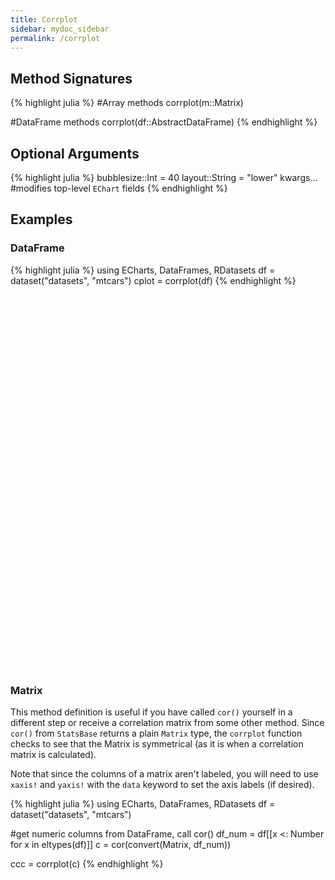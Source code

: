 ```yaml
---
title: Corrplot
sidebar: mydoc_sidebar
permalink: /corrplot
---
```


## Method Signatures
{% highlight julia %}
#Array methods
corrplot(m::Matrix)

#DataFrame methods
corrplot(df::AbstractDataFrame)
{% endhighlight %}

## Optional Arguments
{% highlight julia %}
bubblesize::Int = 40
layout::String = "lower"
kwargs... #modifies top-level `EChart` fields
{% endhighlight %}

## Examples

### DataFrame
{% highlight julia %}
using ECharts, DataFrames, RDatasets
df = dataset("datasets", "mtcars")
cplot = corrplot(df)
{% endhighlight %}

<div id="cplot" style="height:600px;width:600px;"></div>
<script type="text/javascript">

    // Initialize after dom ready
    var myChart = echarts.init(document.getElementById("cplot"), JSON.parse(roma()));

    // Load data into the ECharts instance
    myChart.setOption(
{"xAxis":[{"splitNumber":5,"axisLabel":{"show":true,"interval":"auto","rotate":0,"inside":false,"formatter":"{value}","margin":8},"data":["MPG","Cyl","Disp","HP","DRat","WT","QSec","VS","AM","Gear","Carb"],"scale":false,"gridIndex":0,"minInterval":0,"zlevel":0,"triggerEvent":false,"z":0,"inverse":false,"nameLocation":"middle","nameGap":30,"silent":true,"type":"category"}],"visualMap":{"left":"right","max":1.0,"min":-1.0,"top":"middle","inRange":{"color":["rgb(103,  0, 31)","rgb(178, 24, 43)","rgb(214, 96, 77)","rgb(244,165,130)","rgb(253,219,199)","rgb(247,247,247)","rgb(209,229,240)","rgb(146,197,222)","rgb( 67,147,195)","rgb( 33,102,172)","rgb(  5, 48, 97)"]},"calculable":true,"precision":2},"ec_charttype":"corrplot","series":[{"yAxisIndex":0,"symbolSize":function (data) {return 40 * Math.sqrt(Math.abs(data[2]))},"xAxisIndex":0,"smooth":false,"data":[[0.0,0.0,1.0],[0.0,1.0,-0.8521619594266129],[0.0,2.0,-0.8475513792624785],[0.0,3.0,-0.7761683718265862],[0.0,4.0,0.6811719078067491],[0.0,5.0,-0.8676593765172278],[0.0,6.0,0.41868403392177816],[0.0,7.0,0.6640389191275928],[0.0,8.0,0.5998324294546477],[0.0,9.0,0.4802847573388421],[0.0,10.0,-0.5509250739024587],[1.0,0.0,0.0],[1.0,1.0,1.0],[1.0,2.0,0.9020328721469989],[1.0,3.0,0.8324474527218194],[1.0,4.0,-0.6999381138287699],[1.0,5.0,0.7824957944632408],[1.0,6.0,-0.5912420737688685],[1.0,7.0,-0.8108117960830052],[1.0,8.0,-0.5226070469006754],[1.0,9.0,-0.49268659938947124],[1.0,10.0,0.5269882937496432],[2.0,0.0,0.0],[2.0,1.0,0.0],[2.0,2.0,1.0],[2.0,3.0,0.7909485863698066],[2.0,4.0,-0.7102139271692701],[2.0,5.0,0.8879799220581378],[2.0,6.0,-0.4336978808110138],[2.0,7.0,-0.7104158907906003],[2.0,8.0,-0.591227040063948],[2.0,9.0,-0.5555691985624827],[2.0,10.0,0.3949768648689692],[3.0,0.0,0.0],[3.0,1.0,0.0],[3.0,2.0,0.0],[3.0,3.0,1.0],[3.0,4.0,-0.4487591168729195],[3.0,5.0,0.6587478873447591],[3.0,6.0,-0.7082233888619531],[3.0,7.0,-0.7230967373524496],[3.0,8.0,-0.243204257185851],[3.0,9.0,-0.12570425822547415],[3.0,10.0,0.7498124715491101],[4.0,0.0,0.0],[4.0,1.0,0.0],[4.0,2.0,0.0],[4.0,3.0,0.0],[4.0,4.0,1.0],[4.0,5.0,-0.7124406466973717],[4.0,6.0,0.09120475965118302],[4.0,7.0,0.4402784649553493],[4.0,8.0,0.71271112722627],[4.0,9.0,0.6996101319346648],[4.0,10.0,-0.09078979886886729],[5.0,0.0,0.0],[5.0,1.0,0.0],[5.0,2.0,0.0],[5.0,3.0,0.0],[5.0,4.0,0.0],[5.0,5.0,1.0],[5.0,6.0,-0.17471587871340485],[5.0,7.0,-0.554915677663994],[5.0,8.0,-0.692495258839484],[5.0,9.0,-0.5832869965366478],[5.0,10.0,0.427605937735487],[6.0,0.0,0.0],[6.0,1.0,0.0],[6.0,2.0,0.0],[6.0,3.0,0.0],[6.0,4.0,0.0],[6.0,5.0,0.0],[6.0,6.0,1.0],[6.0,7.0,0.7445354435262542],[6.0,8.0,-0.2298608621848829],[6.0,9.0,-0.212682229720365],[6.0,10.0,-0.6562492283380588],[7.0,0.0,0.0],[7.0,1.0,0.0],[7.0,2.0,0.0],[7.0,3.0,0.0],[7.0,4.0,0.0],[7.0,5.0,0.0],[7.0,6.0,0.0],[7.0,7.0,1.0],[7.0,8.0,0.1683451245853586],[7.0,9.0,0.20602334873357925],[7.0,10.0,-0.5696071410068426],[8.0,0.0,0.0],[8.0,1.0,0.0],[8.0,2.0,0.0],[8.0,3.0,0.0],[8.0,4.0,0.0],[8.0,5.0,0.0],[8.0,6.0,0.0],[8.0,7.0,0.0],[8.0,8.0,1.0],[8.0,9.0,0.7940587602563435],[8.0,10.0,0.057534351070504114],[9.0,0.0,0.0],[9.0,1.0,0.0],[9.0,2.0,0.0],[9.0,3.0,0.0],[9.0,4.0,0.0],[9.0,5.0,0.0],[9.0,6.0,0.0],[9.0,7.0,0.0],[9.0,8.0,0.0],[9.0,9.0,1.0],[9.0,10.0,0.2740728363575223],[10.0,0.0,0.0],[10.0,1.0,0.0],[10.0,2.0,0.0],[10.0,3.0,0.0],[10.0,4.0,0.0],[10.0,5.0,0.0],[10.0,6.0,0.0],[10.0,7.0,0.0],[10.0,8.0,0.0],[10.0,9.0,0.0],[10.0,10.0,1.0]],"markLine":{"data":[],"lineStyle":{"normal":{},"emphasis":{}}},"type":"scatter"}],"theme":{"geo":{"label":{"normal":{"textStyle":{"color":"#000000"}},"emphasis":{"textStyle":{"color":"rgb(100,0,0)"}}},"itemStyle":{"normal":{"borderColor":"#444444","borderWidth":0.5,"areaColor":"#eeeeee"},"emphasis":{"borderColor":"#444444","borderWidth":1,"areaColor":"rgba(255,215,0,0.8)"}}},"parallel":{"itemStyle":{"normal":{"borderWidth":0,"borderColor":"#ccc"},"emphasis":{"borderWidth":0,"borderColor":"#ccc"}}},"markPoint":{"label":{"normal":{"textStyle":{"color":"#eeeeee"}},"emphasis":{"textStyle":{"color":"#eeeeee"}}}},"visualMap":{"color":["#e01f54","#e7dbc3"]},"funnel":{"itemStyle":{"normal":{"borderWidth":0,"borderColor":"#ccc"},"emphasis":{"borderWidth":0,"borderColor":"#ccc"}}},"bar":{"itemStyle":{"normal":{"barBorderColor":"#ccc","barBorderWidth":0},"emphasis":{"barBorderColor":"#ccc","barBorderWidth":0}}},"map":{"label":{"normal":{"textStyle":{"color":"#000000"}},"emphasis":{"textStyle":{"color":"rgb(100,0,0)"}}},"itemStyle":{"normal":{"borderColor":"#444444","borderWidth":0.5,"areaColor":"#eeeeee"},"emphasis":{"borderColor":"#444444","borderWidth":1,"areaColor":"rgba(255,215,0,0.8)"}}},"scatter":{"itemStyle":{"normal":{"borderWidth":0,"borderColor":"#ccc"},"emphasis":{"borderWidth":0,"borderColor":"#ccc"}}},"pie":{"itemStyle":{"normal":{"borderWidth":0,"borderColor":"#ccc"},"emphasis":{"borderWidth":0,"borderColor":"#ccc"}}},"graph":{"label":{"normal":{"textStyle":{"color":"#eeeeee"}}},"symbolSize":4,"itemStyle":{"normal":{"borderWidth":0,"borderColor":"#ccc"}},"smooth":false,"symbol":"emptyCircle","color":["#e01f54","#001852","#f5e8c8","#b8d2c7","#c6b38e","#a4d8c2","#f3d999","#d3758f","#dcc392","#2e4783","#82b6e9","#ff6347","#a092f1","#0a915d","#eaf889","#6699FF","#ff6666","#3cb371","#d5b158","#38b6b6"],"lineStyle":{"normal":{"color":"#aaaaaa","width":1}}},"backgroundColor":"rgba(0,0,0,0)","line":{"symbolSize":4,"itemStyle":{"normal":{"borderWidth":1}},"smooth":false,"symbol":"emptyCircle","lineStyle":{"normal":{"width":2}}},"candlestick":{"itemStyle":{"normal":{"borderColor0":"#b8d2c7","color":"#e01f54","borderColor":"#f5e8c8","borderWidth":1,"color0":"#001852"}}},"sankey":{"itemStyle":{"normal":{"borderWidth":0,"borderColor":"#ccc"},"emphasis":{"borderWidth":0,"borderColor":"#ccc"}}},"valueAxis":{"axisLine":{"show":true,"lineStyle":{"color":"#333"}},"axisLabel":{"textStyle":{"color":"#333"},"show":true},"splitLine":{"show":true,"lineStyle":{"color":["#ccc"]}},"splitArea":{"areaStyle":{"color":["rgba(250,250,250,0.3)","rgba(200,200,200,0.3)"]},"show":false},"axisTick":{"show":true,"lineStyle":{"color":"#333"}}},"toolbox":{"iconStyle":{"normal":{"borderColor":"#999999"},"emphasis":{"borderColor":"#666666"}}},"categoryAxis":{"axisLine":{"show":true,"lineStyle":{"color":"#333"}},"axisLabel":{"textStyle":{"color":"#333"},"show":true},"splitLine":{"show":false,"lineStyle":{"color":["#ccc"]}},"splitArea":{"areaStyle":{"color":["rgba(250,250,250,0.3)","rgba(200,200,200,0.3)"]},"show":false},"axisTick":{"show":true,"lineStyle":{"color":"#333"}}},"tooltip":{"axisPointer":{"crossStyle":{"color":"#cccccc","width":1},"lineStyle":{"color":"#cccccc","width":1}}},"timeline":{"label":{"normal":{"textStyle":{"color":"#293c55"}},"emphasis":{"textStyle":{"color":"#293c55"}}},"controlStyle":{"normal":{"color":"#293c55","borderColor":"#293c55","borderWidth":0.5},"emphasis":{"color":"#293c55","borderColor":"#293c55","borderWidth":0.5}},"checkpointStyle":{"color":"#e43c59","borderColor":"rgba(194,53,49,0.5)"},"itemStyle":{"normal":{"color":"#293c55","borderWidth":1},"emphasis":{"color":"#a9334c"}},"lineStyle":{"color":"#293c55","width":1}},"radar":{"symbolSize":4,"itemStyle":{"normal":{"borderWidth":1}},"smooth":false,"symbol":"emptyCircle","lineStyle":{"normal":{"width":2}}},"logAxis":{"axisLine":{"show":true,"lineStyle":{"color":"#333"}},"axisLabel":{"textStyle":{"color":"#333"},"show":true},"splitLine":{"show":true,"lineStyle":{"color":["#ccc"]}},"splitArea":{"areaStyle":{"color":["rgba(250,250,250,0.3)","rgba(200,200,200,0.3)"]},"show":false},"axisTick":{"show":true,"lineStyle":{"color":"#333"}}},"textStyle":{},"gauge":{"itemStyle":{"normal":{"borderWidth":0,"borderColor":"#ccc"},"emphasis":{"borderWidth":0,"borderColor":"#ccc"}}},"boxplot":{"itemStyle":{"normal":{"borderWidth":1},"emphasis":{"borderWidth":2}}},"color":["#e01f54","#001852","#f5e8c8","#b8d2c7","#c6b38e","#a4d8c2","#f3d999","#d3758f","#dcc392","#2e4783","#82b6e9","#ff6347","#a092f1","#0a915d","#eaf889","#6699FF","#ff6666","#3cb371","#d5b158","#38b6b6"],"title":{"textStyle":{"color":"#333333"},"subtextStyle":{"color":"#aaaaaa"}},"dataZoom":{"dataBackgroundColor":"rgba(47,69,84,0.3)","textStyle":{"color":"#333333"},"handleSize":"100%","handleColor":"#a7b7cc","fillerColor":"rgba(167,183,204,0.4)","backgroundColor":"rgba(47,69,84,0)"},"timeAxis":{"axisLine":{"show":true,"lineStyle":{"color":"#333"}},"axisLabel":{"textStyle":{"color":"#333"},"show":true},"splitLine":{"show":true,"lineStyle":{"color":["#ccc"]}},"splitArea":{"areaStyle":{"color":["rgba(250,250,250,0.3)","rgba(200,200,200,0.3)"]},"show":false},"axisTick":{"show":true,"lineStyle":{"color":"#333"}}},"legend":{"textStyle":{"color":"#333333"}}},"yAxis":[{"splitNumber":5,"axisLabel":{"show":true,"interval":"auto","rotate":0,"inside":false,"formatter":"{value}","margin":8},"data":["MPG","Cyl","Disp","HP","DRat","WT","QSec","VS","AM","Gear","Carb"],"scale":false,"gridIndex":0,"minInterval":0,"zlevel":0,"triggerEvent":false,"z":0,"inverse":true,"nameLocation":"middle","nameGap":30,"silent":true,"type":"category"}],"toolbox":{"feature":{},"orient":"vertical","itemSize":15,"height":"auto","zlevel":0,"z":2,"itemGap":20,"right":"auto","top":"center","width":"auto","show":false,"showTitle":true},"ec_width":600,"ec_height":600,"grid":[{"height":"auto","show":false,"width":"auto","backgroundColor":"transparent"}],"title":[{"left":"left","borderColor":"transparent","bottom":"auto","padding":5,"zlevel":0,"borderWidth":1,"target":"blank","z":2,"itemGap":5,"shadowOffsetY":0,"shadowOffsetX":0,"right":"auto","top":"auto","subtarget":"blank","show":true}]}
        );
</script>

### Matrix

This method definition is useful if you have called `cor()` yourself in a different step or receive a correlation matrix from some other method. Since `cor()` from `StatsBase` returns a plain `Matrix` type, the `corrplot` function checks to see that the Matrix is symmetrical (as it is when a correlation matrix is calculated).

Note that since the columns of a matrix aren't labeled, you will need to use `xaxis!` and `yaxis!` with the `data` keyword to set the axis labels (if desired).

{% highlight julia %}
using ECharts, DataFrames, RDatasets
df = dataset("datasets", "mtcars")

#get numeric columns from DataFrame, call cor()
df_num = df[[x <: Number for x in eltypes(df)]]
c = cor(convert(Matrix, df_num))

ccc = corrplot(c)
{% endhighlight %}

<div id="cplot2" style="height:600px;width:600px;"></div>
<script type="text/javascript">

    // Initialize after dom ready
    var myChart = echarts.init(document.getElementById("cplot2"), JSON.parse(roma()));

    // Load data into the ECharts instance
    myChart.setOption(
{"xAxis":[{"splitNumber":5,"axisLabel":{"show":true,"interval":"auto","rotate":0,"inside":false,"formatter":"{value}","margin":8},"data":[1,2,3,4,5,6,7,8,9,10,11],"scale":false,"gridIndex":0,"minInterval":0,"zlevel":0,"triggerEvent":false,"z":0,"inverse":false,"nameLocation":"middle","nameGap":30,"silent":true,"type":"category"}],"visualMap":{"left":"right","max":1.0,"min":-1.0,"top":"middle","inRange":{"color":["rgb(103,  0, 31)","rgb(178, 24, 43)","rgb(214, 96, 77)","rgb(244,165,130)","rgb(253,219,199)","rgb(247,247,247)","rgb(209,229,240)","rgb(146,197,222)","rgb( 67,147,195)","rgb( 33,102,172)","rgb(  5, 48, 97)"]},"calculable":true,"precision":2},"ec_charttype":"corrplot","series":[{"yAxisIndex":0,"symbolSize":function (data) {return 40 * Math.sqrt(Math.abs(data[2]))},"xAxisIndex":0,"smooth":false,"data":[[0.0,0.0,1.0],[0.0,1.0,-0.8521619594266129],[0.0,2.0,-0.8475513792624785],[0.0,3.0,-0.7761683718265862],[0.0,4.0,0.6811719078067491],[0.0,5.0,-0.8676593765172278],[0.0,6.0,0.41868403392177816],[0.0,7.0,0.6640389191275928],[0.0,8.0,0.5998324294546477],[0.0,9.0,0.4802847573388421],[0.0,10.0,-0.5509250739024587],[1.0,0.0,0.0],[1.0,1.0,1.0],[1.0,2.0,0.9020328721469989],[1.0,3.0,0.8324474527218194],[1.0,4.0,-0.6999381138287699],[1.0,5.0,0.7824957944632408],[1.0,6.0,-0.5912420737688685],[1.0,7.0,-0.8108117960830052],[1.0,8.0,-0.5226070469006754],[1.0,9.0,-0.49268659938947124],[1.0,10.0,0.5269882937496432],[2.0,0.0,0.0],[2.0,1.0,0.0],[2.0,2.0,1.0],[2.0,3.0,0.7909485863698066],[2.0,4.0,-0.7102139271692701],[2.0,5.0,0.8879799220581378],[2.0,6.0,-0.4336978808110138],[2.0,7.0,-0.7104158907906003],[2.0,8.0,-0.591227040063948],[2.0,9.0,-0.5555691985624827],[2.0,10.0,0.3949768648689692],[3.0,0.0,0.0],[3.0,1.0,0.0],[3.0,2.0,0.0],[3.0,3.0,1.0],[3.0,4.0,-0.4487591168729195],[3.0,5.0,0.6587478873447591],[3.0,6.0,-0.7082233888619531],[3.0,7.0,-0.7230967373524496],[3.0,8.0,-0.243204257185851],[3.0,9.0,-0.12570425822547415],[3.0,10.0,0.7498124715491101],[4.0,0.0,0.0],[4.0,1.0,0.0],[4.0,2.0,0.0],[4.0,3.0,0.0],[4.0,4.0,1.0],[4.0,5.0,-0.7124406466973717],[4.0,6.0,0.09120475965118302],[4.0,7.0,0.4402784649553493],[4.0,8.0,0.71271112722627],[4.0,9.0,0.6996101319346648],[4.0,10.0,-0.09078979886886729],[5.0,0.0,0.0],[5.0,1.0,0.0],[5.0,2.0,0.0],[5.0,3.0,0.0],[5.0,4.0,0.0],[5.0,5.0,1.0],[5.0,6.0,-0.17471587871340485],[5.0,7.0,-0.554915677663994],[5.0,8.0,-0.692495258839484],[5.0,9.0,-0.5832869965366478],[5.0,10.0,0.427605937735487],[6.0,0.0,0.0],[6.0,1.0,0.0],[6.0,2.0,0.0],[6.0,3.0,0.0],[6.0,4.0,0.0],[6.0,5.0,0.0],[6.0,6.0,1.0],[6.0,7.0,0.7445354435262542],[6.0,8.0,-0.2298608621848829],[6.0,9.0,-0.212682229720365],[6.0,10.0,-0.6562492283380588],[7.0,0.0,0.0],[7.0,1.0,0.0],[7.0,2.0,0.0],[7.0,3.0,0.0],[7.0,4.0,0.0],[7.0,5.0,0.0],[7.0,6.0,0.0],[7.0,7.0,1.0],[7.0,8.0,0.1683451245853586],[7.0,9.0,0.20602334873357925],[7.0,10.0,-0.5696071410068426],[8.0,0.0,0.0],[8.0,1.0,0.0],[8.0,2.0,0.0],[8.0,3.0,0.0],[8.0,4.0,0.0],[8.0,5.0,0.0],[8.0,6.0,0.0],[8.0,7.0,0.0],[8.0,8.0,1.0],[8.0,9.0,0.7940587602563435],[8.0,10.0,0.057534351070504114],[9.0,0.0,0.0],[9.0,1.0,0.0],[9.0,2.0,0.0],[9.0,3.0,0.0],[9.0,4.0,0.0],[9.0,5.0,0.0],[9.0,6.0,0.0],[9.0,7.0,0.0],[9.0,8.0,0.0],[9.0,9.0,1.0],[9.0,10.0,0.2740728363575223],[10.0,0.0,0.0],[10.0,1.0,0.0],[10.0,2.0,0.0],[10.0,3.0,0.0],[10.0,4.0,0.0],[10.0,5.0,0.0],[10.0,6.0,0.0],[10.0,7.0,0.0],[10.0,8.0,0.0],[10.0,9.0,0.0],[10.0,10.0,1.0]],"markLine":{"data":[],"lineStyle":{"normal":{},"emphasis":{}}},"type":"scatter"}],"theme":{"geo":{"label":{"normal":{"textStyle":{"color":"#000000"}},"emphasis":{"textStyle":{"color":"rgb(100,0,0)"}}},"itemStyle":{"normal":{"borderColor":"#444444","borderWidth":0.5,"areaColor":"#eeeeee"},"emphasis":{"borderColor":"#444444","borderWidth":1,"areaColor":"rgba(255,215,0,0.8)"}}},"parallel":{"itemStyle":{"normal":{"borderWidth":0,"borderColor":"#ccc"},"emphasis":{"borderWidth":0,"borderColor":"#ccc"}}},"markPoint":{"label":{"normal":{"textStyle":{"color":"#eeeeee"}},"emphasis":{"textStyle":{"color":"#eeeeee"}}}},"visualMap":{"color":["#e01f54","#e7dbc3"]},"funnel":{"itemStyle":{"normal":{"borderWidth":0,"borderColor":"#ccc"},"emphasis":{"borderWidth":0,"borderColor":"#ccc"}}},"bar":{"itemStyle":{"normal":{"barBorderColor":"#ccc","barBorderWidth":0},"emphasis":{"barBorderColor":"#ccc","barBorderWidth":0}}},"map":{"label":{"normal":{"textStyle":{"color":"#000000"}},"emphasis":{"textStyle":{"color":"rgb(100,0,0)"}}},"itemStyle":{"normal":{"borderColor":"#444444","borderWidth":0.5,"areaColor":"#eeeeee"},"emphasis":{"borderColor":"#444444","borderWidth":1,"areaColor":"rgba(255,215,0,0.8)"}}},"scatter":{"itemStyle":{"normal":{"borderWidth":0,"borderColor":"#ccc"},"emphasis":{"borderWidth":0,"borderColor":"#ccc"}}},"pie":{"itemStyle":{"normal":{"borderWidth":0,"borderColor":"#ccc"},"emphasis":{"borderWidth":0,"borderColor":"#ccc"}}},"graph":{"label":{"normal":{"textStyle":{"color":"#eeeeee"}}},"symbolSize":4,"itemStyle":{"normal":{"borderWidth":0,"borderColor":"#ccc"}},"smooth":false,"symbol":"emptyCircle","color":["#e01f54","#001852","#f5e8c8","#b8d2c7","#c6b38e","#a4d8c2","#f3d999","#d3758f","#dcc392","#2e4783","#82b6e9","#ff6347","#a092f1","#0a915d","#eaf889","#6699FF","#ff6666","#3cb371","#d5b158","#38b6b6"],"lineStyle":{"normal":{"color":"#aaaaaa","width":1}}},"backgroundColor":"rgba(0,0,0,0)","line":{"symbolSize":4,"itemStyle":{"normal":{"borderWidth":1}},"smooth":false,"symbol":"emptyCircle","lineStyle":{"normal":{"width":2}}},"candlestick":{"itemStyle":{"normal":{"borderColor0":"#b8d2c7","color":"#e01f54","borderColor":"#f5e8c8","borderWidth":1,"color0":"#001852"}}},"sankey":{"itemStyle":{"normal":{"borderWidth":0,"borderColor":"#ccc"},"emphasis":{"borderWidth":0,"borderColor":"#ccc"}}},"valueAxis":{"axisLine":{"show":true,"lineStyle":{"color":"#333"}},"axisLabel":{"textStyle":{"color":"#333"},"show":true},"splitLine":{"show":true,"lineStyle":{"color":["#ccc"]}},"splitArea":{"areaStyle":{"color":["rgba(250,250,250,0.3)","rgba(200,200,200,0.3)"]},"show":false},"axisTick":{"show":true,"lineStyle":{"color":"#333"}}},"toolbox":{"iconStyle":{"normal":{"borderColor":"#999999"},"emphasis":{"borderColor":"#666666"}}},"categoryAxis":{"axisLine":{"show":true,"lineStyle":{"color":"#333"}},"axisLabel":{"textStyle":{"color":"#333"},"show":true},"splitLine":{"show":false,"lineStyle":{"color":["#ccc"]}},"splitArea":{"areaStyle":{"color":["rgba(250,250,250,0.3)","rgba(200,200,200,0.3)"]},"show":false},"axisTick":{"show":true,"lineStyle":{"color":"#333"}}},"tooltip":{"axisPointer":{"crossStyle":{"color":"#cccccc","width":1},"lineStyle":{"color":"#cccccc","width":1}}},"timeline":{"label":{"normal":{"textStyle":{"color":"#293c55"}},"emphasis":{"textStyle":{"color":"#293c55"}}},"controlStyle":{"normal":{"color":"#293c55","borderColor":"#293c55","borderWidth":0.5},"emphasis":{"color":"#293c55","borderColor":"#293c55","borderWidth":0.5}},"checkpointStyle":{"color":"#e43c59","borderColor":"rgba(194,53,49,0.5)"},"itemStyle":{"normal":{"color":"#293c55","borderWidth":1},"emphasis":{"color":"#a9334c"}},"lineStyle":{"color":"#293c55","width":1}},"radar":{"symbolSize":4,"itemStyle":{"normal":{"borderWidth":1}},"smooth":false,"symbol":"emptyCircle","lineStyle":{"normal":{"width":2}}},"logAxis":{"axisLine":{"show":true,"lineStyle":{"color":"#333"}},"axisLabel":{"textStyle":{"color":"#333"},"show":true},"splitLine":{"show":true,"lineStyle":{"color":["#ccc"]}},"splitArea":{"areaStyle":{"color":["rgba(250,250,250,0.3)","rgba(200,200,200,0.3)"]},"show":false},"axisTick":{"show":true,"lineStyle":{"color":"#333"}}},"textStyle":{},"gauge":{"itemStyle":{"normal":{"borderWidth":0,"borderColor":"#ccc"},"emphasis":{"borderWidth":0,"borderColor":"#ccc"}}},"boxplot":{"itemStyle":{"normal":{"borderWidth":1},"emphasis":{"borderWidth":2}}},"color":["#e01f54","#001852","#f5e8c8","#b8d2c7","#c6b38e","#a4d8c2","#f3d999","#d3758f","#dcc392","#2e4783","#82b6e9","#ff6347","#a092f1","#0a915d","#eaf889","#6699FF","#ff6666","#3cb371","#d5b158","#38b6b6"],"title":{"textStyle":{"color":"#333333"},"subtextStyle":{"color":"#aaaaaa"}},"dataZoom":{"dataBackgroundColor":"rgba(47,69,84,0.3)","textStyle":{"color":"#333333"},"handleSize":"100%","handleColor":"#a7b7cc","fillerColor":"rgba(167,183,204,0.4)","backgroundColor":"rgba(47,69,84,0)"},"timeAxis":{"axisLine":{"show":true,"lineStyle":{"color":"#333"}},"axisLabel":{"textStyle":{"color":"#333"},"show":true},"splitLine":{"show":true,"lineStyle":{"color":["#ccc"]}},"splitArea":{"areaStyle":{"color":["rgba(250,250,250,0.3)","rgba(200,200,200,0.3)"]},"show":false},"axisTick":{"show":true,"lineStyle":{"color":"#333"}}},"legend":{"textStyle":{"color":"#333333"}}},"yAxis":[{"splitNumber":5,"axisLabel":{"show":true,"interval":"auto","rotate":0,"inside":false,"formatter":"{value}","margin":8},"data":[1,2,3,4,5,6,7,8,9,10,11],"scale":false,"gridIndex":0,"minInterval":0,"zlevel":0,"triggerEvent":false,"z":0,"inverse":true,"nameLocation":"middle","nameGap":30,"silent":true,"type":"category"}],"toolbox":{"feature":{},"orient":"vertical","itemSize":15,"height":"auto","zlevel":0,"z":2,"itemGap":20,"right":"auto","top":"center","width":"auto","show":false,"showTitle":true},"ec_width":600,"ec_height":600,"grid":[{"height":"auto","show":false,"width":"auto","backgroundColor":"transparent"}],"title":[{"left":"left","borderColor":"transparent","bottom":"auto","padding":5,"zlevel":0,"borderWidth":1,"target":"blank","z":2,"itemGap":5,"shadowOffsetY":0,"shadowOffsetX":0,"right":"auto","top":"auto","subtarget":"blank","show":true}]}
        );
</script>
